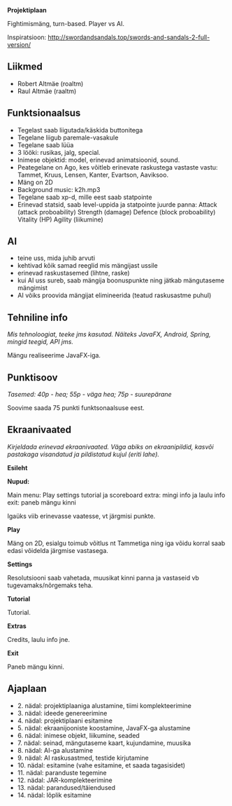 **Projektiplaan**

Fightimismäng, turn-based. Player vs AI.

Inspiratsioon: http://swordandsandals.top/swords-and-sandals-2-full-version/

## Liikmed

- Robert Altmäe (roaltm)
- Raul Altmäe (raaltm)

## Funktsionaalsus

- Tegelast saab liigutada/käskida buttonitega
- Tegelane liigub paremale-vasakule
- Tegelane saab lüüa
- 3 lööki: rusikas, jalg, special.
- Inimese objektid: model, erinevad animatsioonid, sound.
- Peategelane on Ago, kes võitleb erinevate raskustega vastaste vastu: Tammet, Kruus, Lensen, Kanter, Evartson, Aaviksoo.
- Mäng on 2D
- Background music: k2h.mp3
- Tegelane saab xp-d, mille eest saab statpointe
- Erinevad statsid, saab level-uppida ja statpointe juurde panna:
    Attack (attack proboability)
    Strength (damage)
    Defence (block proboability)
    Vitality (HP)
    Agility (liikumine)

## AI

- teine uss, mida juhib arvuti
- kehtivad kõik samad reeglid mis mängijast ussile
- erinevad raskustasemed (lihtne, raske)
- kui AI uss sureb, saab mängija boonuspunkte ning jätkab mängutaseme mängimist
- AI võiks proovida mängijat elimineerida (teatud raskusastme puhul)

## Tehniline info

*Mis tehnoloogiat, teeke jms kasutad. Näiteks JavaFX, Android, Spring, mingid teegid, API jms.*

Mängu realiseerime JavaFX-iga.

## Punktisoov

*Tasemed: 40p - hea; 55p - väga hea; 75p - suurepärane*

Soovime saada 75 punkti funktsonaalsuse eest.

## Ekraanivaated

*Kirjeldada erinevad ekraanivaated. Väga abiks on ekraanipildid, kasvõi pastakaga visandatud ja pildistatud kujul (eriti lahe).*

**Esileht**

**Nupud:** 

Main menu: 
	Play
	settings
	tutorial ja scoreboard
	extra: mingi info ja laulu info
	exit: paneb mängu kinni

Igaüks viib erinevasse vaatesse, vt järgmisi punkte.

**Play**

Mäng on 2D, esialgu toimub võitlus nt Tammetiga ning iga võidu korral saab edasi võidelda järgmise vastasega.

**Settings**

Resolutsiooni saab vahetada, muusikat kinni panna ja vastaseid vb tugevamaks/nõrgemaks teha.

**Tutorial**

Tutorial.

**Extras**

Credits, laulu info jne.

**Exit** 

Paneb mängu kinni.

## Ajaplaan

- 2\. nädal: projektiplaaniga alustamine, tiimi komplekteerimine
- 3\. nädal: ideede genereerimine
- 4\. nädal: projektiplaani esitamine
- 5\. nädal: ekraanijooniste koostamine, JavaFX-ga alustamine
- 6\. nädal: inimese objekt, liikumine, seaded
- 7\. nädal: seinad, mängutaseme kaart, kujundamine, muusika
- 8\. nädal: AI-ga alustamine
- 9\. nädal: AI raskusastmed, testide kirjutamine
- 10\. nädal: esitamine (vahe esitamine, et saada tagasisidet)
- 11\. nädal: paranduste tegemine
- 12\. nädal: JAR-komplekteerimine
- 13\. nädal: parandused/täiendused
- 14\. nädal: lõplik esitamine
